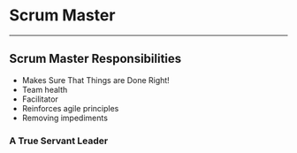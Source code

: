 # Scrum Master

---
## Scrum Master Responsibilities
- Makes Sure That Things are Done Right!
- Team health
- Facilitator
- Reinforces agile principles
- Removing impediments

### A True Servant Leader

